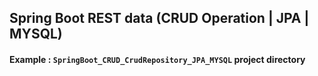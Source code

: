 ## Spring Boot REST data (CRUD Operation | JPA | MYSQL)


#### Example : `SpringBoot_CRUD_CrudRepository_JPA_MYSQL` project directory
